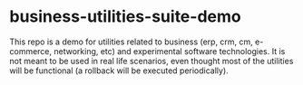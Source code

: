 # business-utilities-suite-demo

This repo is a demo for utilities related to business (erp, crm, cm, e-commerce, networking, etc) and experimental software technologies. It is not meant to be used in real life scenarios, even thought most of the utilities will be functional (a rollback will be executed periodically).
